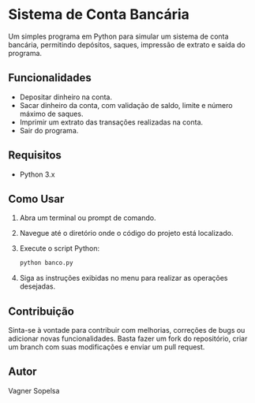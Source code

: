 # Sistema de Conta Bancária

Um simples programa em Python para simular um sistema de conta bancária, permitindo depósitos, saques, impressão de extrato e saída do programa.

## Funcionalidades

- Depositar dinheiro na conta.
- Sacar dinheiro da conta, com validação de saldo, limite e número máximo de saques.
- Imprimir um extrato das transações realizadas na conta.
- Sair do programa.

## Requisitos

- Python 3.x

## Como Usar

1. Abra um terminal ou prompt de comando.

2. Navegue até o diretório onde o código do projeto está localizado.

3. Execute o script Python:

   ```bash
   python banco.py
   ```

4. Siga as instruções exibidas no menu para realizar as operações desejadas.

## Contribuição

Sinta-se à vontade para contribuir com melhorias, correções de bugs ou adicionar novas funcionalidades. Basta fazer um fork do repositório, criar um branch com suas modificações e enviar um pull request.

## Autor

Vagner Sopelsa


